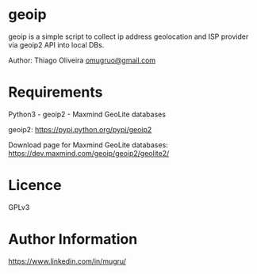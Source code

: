 geoip
=====

geoip is a simple script to collect ip address geolocation and ISP provider via geoip2 API into local DBs.

Author: Thiago Oliveira <omugruo@gmail.com>	

Requirements
=====

Python3 - geoip2 - Maxmind GeoLite databases

geoip2:
https://pypi.python.org/pypi/geoip2

Download page for Maxmind GeoLite databases:
https://dev.maxmind.com/geoip/geoip2/geolite2/

Licence
=====
GPLv3

Author Information
====
https://www.linkedin.com/in/mugru/

